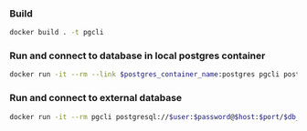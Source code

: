 ### Build
```bash
docker build . -t pgcli
```

### Run and connect to database in local postgres container
```bash
docker run -it --rm --link $postgres_container_name:postgres pgcli postgresql://$user:$password@$host:$port/$db_name
```

### Run and connect to external database
```bash
docker run -it --rm pgcli postgresql://$user:$password@$host:$port/$db_name
```
